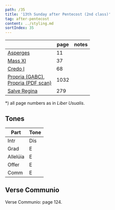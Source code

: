 ```yaml
---
path: /35
title: '13th Sunday after Pentecost (2nd class)'
tag: after-pentecost
content: ../styling.md
sortIndex: 35
---
```


|   | page | notes   |
|---|---|---|
| [Asperges](/pdf/asperges.pdf) | 11 ||
| [Mass XI](/pdf/xi.pdf) | 37 ||
| [Credo I](/pdf/credo-i.pdf) | 68 ||
| [Propria (GABC)](https://bbloomf.github.io/jgabc/propers.html#sunday=Pent13),<br>[Propria (PDF scan)](/pdf/13th-sunday-after-pentecost.pdf)  | 1032 ||
| [Salve Regina](/pdf/salve-regina.pdf)  | 279  ||

*) all page numbers as in _Liber Usualis_.

## Tones

| Part  | Tone |
|---|---|
| Intr | Dis |
| Grad | E |
| Allelúia | E |
| Offer | E |
| Comm | E |

## Verse Communio
Verse Communio: page 124.
